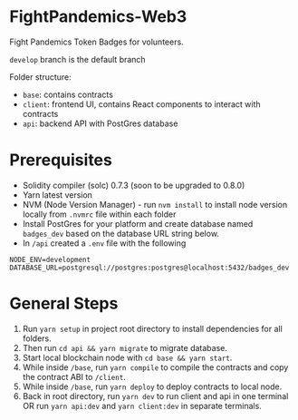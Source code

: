 # FightPandemics-Web3

Fight Pandemics Token Badges for volunteers.

`develop` branch is the default branch

Folder structure:
- `base`: contains contracts
- `client`: frontend UI, contains React components to interact with contracts
- `api`: backend API with PostGres database

# Prerequisites
- Solidity compiler (solc) 0.7.3 (soon to be upgraded to 0.8.0)
- Yarn latest version
- NVM (Node Version Manager) - run `nvm install` to install node version locally from `.nvmrc` file within each folder
- Install PostGres for your platform and create database named `badges_dev` based on the database URL string below.
- In `/api` created a `.env` file with the following
```
NODE_ENV=development
DATABASE_URL=postgresql://postgres:postgres@localhost:5432/badges_dev
```

# General Steps
1. Run `yarn setup` in project root directory to install dependencies for all folders.
2. Then run `cd api && yarn migrate` to migrate database.
3. Start local blockchain node with `cd base && yarn start`.
4. While inside `/base`, run `yarn compile` to compile the contracts and copy the contract ABI to `/client`.
5. While inside `/base`, run `yarn deploy` to deploy contracts to local node.
6. Back in root directory, run `yarn dev` to run client and api in one terminal OR run `yarn api:dev` and `yarn client:dev` in separate terminals.
